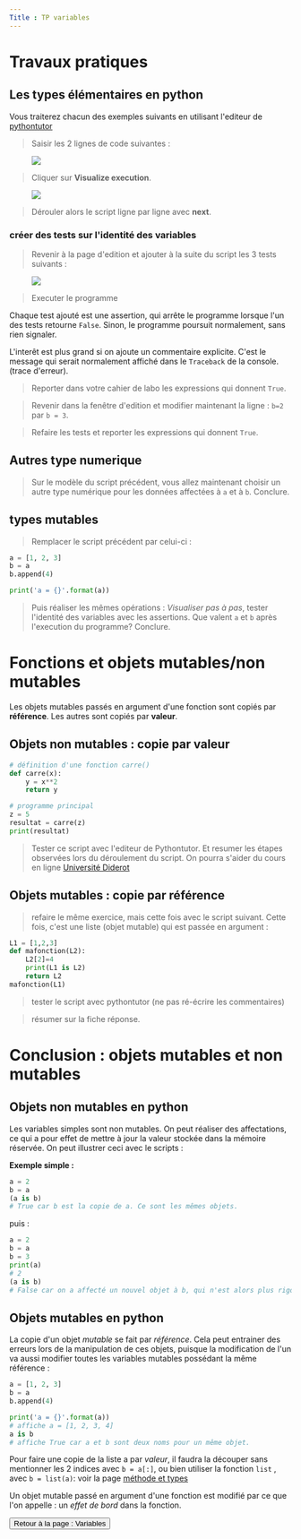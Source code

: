 ```yaml
---
Title : TP variables
---
```

# Travaux pratiques
## Les types élémentaires en python
Vous traiterez chacun des exemples suivants en utilisant l'editeur de  [pythontutor](http://www.pythontutor.com/visualize.html#mode=edit)

> Saisir les 2 lignes de code suivantes : 

<figure>
  <img src="../images/pythontutor1.png">
</figure>

> Cliquer sur **Visualize execution**.

<figure>
  <img src="../images/pythontutor2.png">
</figure>

> Dérouler alors le script ligne par ligne avec **next**.

### créer des tests sur l'identité des variables

> Revenir à la page d'edition et ajouter à la suite du script les 3 tests suivants : 

<figure>
  <img src="../images/pythontutor3.png">
</figure>

> Executer le programme

Chaque test ajouté est une assertion, qui arrête le programme lorsque l'un des tests retourne `False`. Sinon, le programme poursuit normalement, sans rien signaler.

L'interêt est plus grand si on ajoute un commentaire explicite. C'est le message qui serait normalement affiché dans le `Traceback` de la console. (trace d'erreur).

> Reporter dans votre cahier de labo les expressions qui donnent `True`.

> Revenir dans la fenêtre d'edition et modifier maintenant la ligne : `b=2` par `b = 3`. 

> Refaire les tests et reporter les expressions qui donnent `True`. 

## Autres type numerique

> Sur le modèle du script précédent, vous allez maintenant choisir un autre type numérique pour les données affectées à `a` et à `b`.
> Conclure.


## types mutables
> Remplacer le script précédent par celui-ci :

```python
a = [1, 2, 3]
b = a
b.append(4)

print('a = {}'.format(a))
``` 
> Puis réaliser les mêmes opérations : *Visualiser pas à pas*, tester l'identité des variables avec les assertions.
> Que valent `a` et `b` après l'execution du programme? Conclure.




# Fonctions et objets mutables/non mutables
Les objets mutables passés en argument d'une fonction sont copiés par **référence**. Les autres sont copiés par **valeur**.

## Objets non mutables : copie par valeur

```python
# définition d'une fonction carre()
def carre(x):
    y = x**2
    return y

# programme principal
z = 5
resultat = carre(z)
print(resultat)
```

> Tester ce script avec l'editeur de Pythontutor.
> Et resumer les étapes observées lors du déroulement du script.
> On pourra s'aider du cours en ligne [Université Diderot](https://python.sdv.univ-paris-diderot.fr/09_fonctions/#96-variables-locales-et-variables-globales)

## Objets mutables : copie par référence

> refaire le même exercice, mais cette fois avec le script suivant. Cette fois, c'est une liste (objet mutable) qui est passée en argument : 

```python
L1 = [1,2,3]
def mafonction(L2):
    L2[2]=4
    print(L1 is L2)
    return L2
mafonction(L1)
```


> tester le script avec pythontutor (ne pas ré-écrire les commentaires)

> résumer sur la fiche réponse.


# Conclusion : objets mutables et non mutables
## Objets non mutables en python 
Les variables simples sont non mutables. On peut réaliser des affectations, ce qui a pour effet de mettre à jour la valeur stockée dans la mémoire réservée.
On peut illustrer ceci avec le scripts : 

**Exemple simple :**

```python
a = 2
b = a
(a is b)
# True car b est la copie de a. Ce sont les mêmes objets. 
```
puis : 
```python
a = 2
b = a
b = 3
print(a)
# 2
(a is b)
# False car on a affecté un nouvel objet à b, qui n'est alors plus rigoureusement identique à a
```

## Objets mutables en python
La copie d'un objet *mutable* se fait par *référence*. Cela peut entrainer des erreurs lors de la manipulation de ces objets, puisque la modification de l'un va aussi modifier toutes les variables mutables possédant la même référence : 

```python
a = [1, 2, 3]
b = a
b.append(4)

print('a = {}'.format(a))
# affiche a = [1, 2, 3, 4]
a is b
# affiche True car a et b sont deux noms pour un même objet.
``` 

Pour faire une copie de la liste a par *valeur*, il faudra la découper sans mentionner les 2 indices avec `b = a[:]`, ou bien utiliser la fonction `list` , avec `b = list(a)`: voir la page [méthode et types](/docs/python/pages/variables/page2/#copie-d-une-liste)

Un objet mutable passé en argument d'une fonction est modifié par ce que l'on appelle : un *effet de bord* dans la fonction.

<input type="button" class="btn btn-lg" value="Retour à la page : Variables" onclick="window.location.href = '../page1/'">